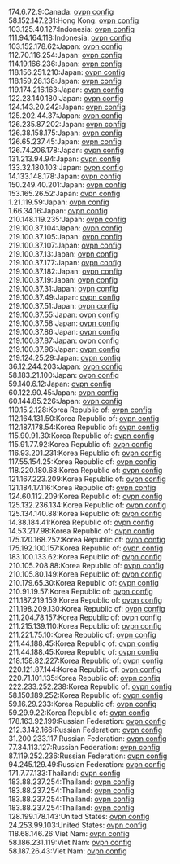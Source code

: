 174.6.72.9:Canada: [ovpn config](vpn/174_6_72_9.ovpn)  
58.152.147.231:Hong Kong: [ovpn config](vpn/58_152_147_231.ovpn)  
103.125.40.127:Indonesia: [ovpn config](vpn/103_125_40_127.ovpn)  
111.94.164.118:Indonesia: [ovpn config](vpn/111_94_164_118.ovpn)  
103.152.178.62:Japan: [ovpn config](vpn/103_152_178_62.ovpn)  
112.70.116.254:Japan: [ovpn config](vpn/112_70_116_254.ovpn)  
114.19.166.236:Japan: [ovpn config](vpn/114_19_166_236.ovpn)  
118.156.251.210:Japan: [ovpn config](vpn/118_156_251_210.ovpn)  
118.159.28.138:Japan: [ovpn config](vpn/118_159_28_138.ovpn)  
119.174.216.163:Japan: [ovpn config](vpn/119_174_216_163.ovpn)  
122.23.140.180:Japan: [ovpn config](vpn/122_23_140_180.ovpn)  
124.143.20.242:Japan: [ovpn config](vpn/124_143_20_242.ovpn)  
125.202.44.37:Japan: [ovpn config](vpn/125_202_44_37.ovpn)  
126.235.87.202:Japan: [ovpn config](vpn/126_235_87_202.ovpn)  
126.38.158.175:Japan: [ovpn config](vpn/126_38_158_175.ovpn)  
126.65.237.45:Japan: [ovpn config](vpn/126_65_237_45.ovpn)  
126.74.206.178:Japan: [ovpn config](vpn/126_74_206_178.ovpn)  
131.213.94.94:Japan: [ovpn config](vpn/131_213_94_94.ovpn)  
133.32.180.103:Japan: [ovpn config](vpn/133_32_180_103.ovpn)  
14.133.148.178:Japan: [ovpn config](vpn/14_133_148_178.ovpn)  
150.249.40.201:Japan: [ovpn config](vpn/150_249_40_201.ovpn)  
153.165.26.52:Japan: [ovpn config](vpn/153_165_26_52.ovpn)  
1.21.119.59:Japan: [ovpn config](vpn/1_21_119_59.ovpn)  
1.66.34.16:Japan: [ovpn config](vpn/1_66_34_16.ovpn)  
210.148.119.235:Japan: [ovpn config](vpn/210_148_119_235.ovpn)  
219.100.37.104:Japan: [ovpn config](vpn/219_100_37_104.ovpn)  
219.100.37.105:Japan: [ovpn config](vpn/219_100_37_105.ovpn)  
219.100.37.107:Japan: [ovpn config](vpn/219_100_37_107.ovpn)  
219.100.37.13:Japan: [ovpn config](vpn/219_100_37_13.ovpn)  
219.100.37.177:Japan: [ovpn config](vpn/219_100_37_177.ovpn)  
219.100.37.182:Japan: [ovpn config](vpn/219_100_37_182.ovpn)  
219.100.37.19:Japan: [ovpn config](vpn/219_100_37_19.ovpn)  
219.100.37.31:Japan: [ovpn config](vpn/219_100_37_31.ovpn)  
219.100.37.49:Japan: [ovpn config](vpn/219_100_37_49.ovpn)  
219.100.37.51:Japan: [ovpn config](vpn/219_100_37_51.ovpn)  
219.100.37.55:Japan: [ovpn config](vpn/219_100_37_55.ovpn)  
219.100.37.58:Japan: [ovpn config](vpn/219_100_37_58.ovpn)  
219.100.37.86:Japan: [ovpn config](vpn/219_100_37_86.ovpn)  
219.100.37.87:Japan: [ovpn config](vpn/219_100_37_87.ovpn)  
219.100.37.96:Japan: [ovpn config](vpn/219_100_37_96.ovpn)  
219.124.25.29:Japan: [ovpn config](vpn/219_124_25_29.ovpn)  
36.12.244.203:Japan: [ovpn config](vpn/36_12_244_203.ovpn)  
58.183.21.100:Japan: [ovpn config](vpn/58_183_21_100.ovpn)  
59.140.6.12:Japan: [ovpn config](vpn/59_140_6_12.ovpn)  
60.122.90.45:Japan: [ovpn config](vpn/60_122_90_45.ovpn)  
60.144.85.226:Japan: [ovpn config](vpn/60_144_85_226.ovpn)  
110.15.2.128:Korea Republic of: [ovpn config](vpn/110_15_2_128.ovpn)  
112.164.131.50:Korea Republic of: [ovpn config](vpn/112_164_131_50.ovpn)  
112.187.178.54:Korea Republic of: [ovpn config](vpn/112_187_178_54.ovpn)  
115.90.91.30:Korea Republic of: [ovpn config](vpn/115_90_91_30.ovpn)  
115.91.77.92:Korea Republic of: [ovpn config](vpn/115_91_77_92.ovpn)  
116.93.201.231:Korea Republic of: [ovpn config](vpn/116_93_201_231.ovpn)  
117.55.154.25:Korea Republic of: [ovpn config](vpn/117_55_154_25.ovpn)  
118.220.180.68:Korea Republic of: [ovpn config](vpn/118_220_180_68.ovpn)  
121.167.223.209:Korea Republic of: [ovpn config](vpn/121_167_223_209.ovpn)  
121.184.17.116:Korea Republic of: [ovpn config](vpn/121_184_17_116.ovpn)  
124.60.112.209:Korea Republic of: [ovpn config](vpn/124_60_112_209.ovpn)  
125.132.236.134:Korea Republic of: [ovpn config](vpn/125_132_236_134.ovpn)  
125.134.140.88:Korea Republic of: [ovpn config](vpn/125_134_140_88.ovpn)  
14.38.184.41:Korea Republic of: [ovpn config](vpn/14_38_184_41.ovpn)  
14.53.217.98:Korea Republic of: [ovpn config](vpn/14_53_217_98.ovpn)  
175.120.168.252:Korea Republic of: [ovpn config](vpn/175_120_168_252.ovpn)  
175.192.100.157:Korea Republic of: [ovpn config](vpn/175_192_100_157.ovpn)  
183.100.133.62:Korea Republic of: [ovpn config](vpn/183_100_133_62.ovpn)  
210.105.208.88:Korea Republic of: [ovpn config](vpn/210_105_208_88.ovpn)  
210.105.80.149:Korea Republic of: [ovpn config](vpn/210_105_80_149.ovpn)  
210.179.65.30:Korea Republic of: [ovpn config](vpn/210_179_65_30.ovpn)  
210.91.19.57:Korea Republic of: [ovpn config](vpn/210_91_19_57.ovpn)  
211.187.219.159:Korea Republic of: [ovpn config](vpn/211_187_219_159.ovpn)  
211.198.209.130:Korea Republic of: [ovpn config](vpn/211_198_209_130.ovpn)  
211.204.78.157:Korea Republic of: [ovpn config](vpn/211_204_78_157.ovpn)  
211.215.139.110:Korea Republic of: [ovpn config](vpn/211_215_139_110.ovpn)  
211.221.75.10:Korea Republic of: [ovpn config](vpn/211_221_75_10.ovpn)  
211.44.188.45:Korea Republic of: [ovpn config](vpn/211_44_188_45.ovpn)  
211.44.188.45:Korea Republic of: [ovpn config](vpn/211_44_188_45.ovpn)  
218.158.82.227:Korea Republic of: [ovpn config](vpn/218_158_82_227.ovpn)  
220.121.87.144:Korea Republic of: [ovpn config](vpn/220_121_87_144.ovpn)  
220.71.101.135:Korea Republic of: [ovpn config](vpn/220_71_101_135.ovpn)  
222.233.252.238:Korea Republic of: [ovpn config](vpn/222_233_252_238.ovpn)  
58.150.189.252:Korea Republic of: [ovpn config](vpn/58_150_189_252.ovpn)  
59.16.29.233:Korea Republic of: [ovpn config](vpn/59_16_29_233.ovpn)  
59.29.9.22:Korea Republic of: [ovpn config](vpn/59_29_9_22.ovpn)  
178.163.92.199:Russian Federation: [ovpn config](vpn/178_163_92_199.ovpn)  
212.3.142.166:Russian Federation: [ovpn config](vpn/212_3_142_166.ovpn)  
31.200.233.117:Russian Federation: [ovpn config](vpn/31_200_233_117.ovpn)  
77.34.113.127:Russian Federation: [ovpn config](vpn/77_34_113_127.ovpn)  
87.119.252.236:Russian Federation: [ovpn config](vpn/87_119_252_236.ovpn)  
94.245.129.49:Russian Federation: [ovpn config](vpn/94_245_129_49.ovpn)  
171.7.77.133:Thailand: [ovpn config](vpn/171_7_77_133.ovpn)  
183.88.237.254:Thailand: [ovpn config](vpn/183_88_237_254.ovpn)  
183.88.237.254:Thailand: [ovpn config](vpn/183_88_237_254.ovpn)  
183.88.237.254:Thailand: [ovpn config](vpn/183_88_237_254.ovpn)  
183.88.237.254:Thailand: [ovpn config](vpn/183_88_237_254.ovpn)  
128.199.178.143:United States: [ovpn config](vpn/128_199_178_143.ovpn)  
24.253.99.103:United States: [ovpn config](vpn/24_253_99_103.ovpn)  
118.68.146.26:Viet Nam: [ovpn config](vpn/118_68_146_26.ovpn)  
58.186.231.119:Viet Nam: [ovpn config](vpn/58_186_231_119.ovpn)  
58.187.26.43:Viet Nam: [ovpn config](vpn/58_187_26_43.ovpn)  
